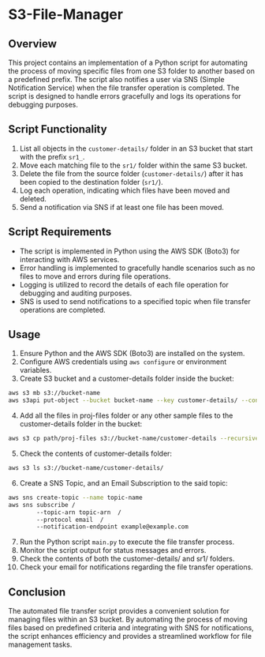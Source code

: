 # S3-File-Manager

## Overview

This project contains an implementation of a Python script for automating the process of moving specific files from one S3 folder to another based on a predefined prefix. The script also notifies a user via SNS (Simple Notification Service) when the file transfer operation is completed. The script is designed to handle errors gracefully and logs its operations for debugging purposes.

## Script Functionality

1. List all objects in the `customer-details/` folder in an S3 bucket that start with the prefix `sr1_`.
2. Move each matching file to the `sr1/` folder within the same S3 bucket.
3. Delete the file from the source folder (`customer-details/`) after it has been copied to the destination folder (`sr1/`).
4. Log each operation, indicating which files have been moved and deleted.
5. Send a notification via SNS if at least one file has been moved.

## Script Requirements

- The script is implemented in Python using the AWS SDK (Boto3) for interacting with AWS services.
- Error handling is implemented to gracefully handle scenarios such as no files to move and errors during file operations.
- Logging is utilized to record the details of each file operation for debugging and auditing purposes.
- SNS is used to send notifications to a specified topic when file transfer operations are completed.

## Usage

1. Ensure Python and the AWS SDK (Boto3) are installed on the system.
2. Configure AWS credentials using `aws configure` or environment variables.
3. Create S3 bucket and a customer-details folder inside the bucket:
```bash
aws s3 mb s3://bucket-name
aws s3api put-object --bucket bucket-name --key customer-details/ --content-length 0
```
4. Add all the files in proj-files folder or any other sample files to the customer-details folder in the bucket:
```bash
aws s3 cp path/proj-files s3://bucket-name/customer-details --recursive
```
5. Check the contents of customer-details folder:
```bash
aws s3 ls s3://bucket-name/customer-details/
```
6. Create a SNS Topic, and an Email Subscription to the said topic:
```bash
aws sns create-topic --name topic-name
aws sns subscribe /
        --topic-arn topic-arn  /
        --protocol email  /
        --notification-endpoint example@example.com
```
7. Run the Python script `main.py` to execute the file transfer process.
8. Monitor the script output for status messages and errors.
9. Check the contents of both the customer-details/ and sr1/ folders.
10. Check your email for notifications regarding the file transfer operations.

## Conclusion

The automated file transfer script provides a convenient solution for managing files within an S3 bucket. By automating the process of moving files based on predefined criteria and integrating with SNS for notifications, the script enhances efficiency and provides a streamlined workflow for file management tasks.

